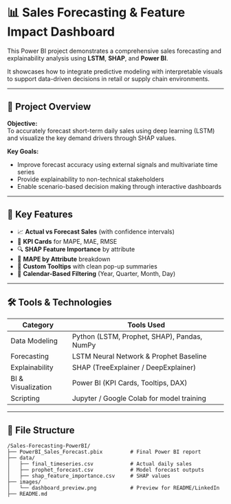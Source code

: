 # 📊 Sales Forecasting & Feature Impact Dashboard

This Power BI project demonstrates a comprehensive sales forecasting and explainability analysis using **LSTM**, **SHAP**, and **Power BI**.

It showcases how to integrate predictive modeling with interpretable visuals to support data-driven decisions in retail or supply chain environments.

---

## 🚀 Project Overview

**Objective:**  
To accurately forecast short-term daily sales using deep learning (LSTM) and visualize the key demand drivers through SHAP values.

**Key Goals:**
- Improve forecast accuracy using external signals and multivariate time series
- Provide explainability to non-technical stakeholders
- Enable scenario-based decision making through interactive dashboards

---

## 🧠 Key Features

- 📈 **Actual vs Forecast Sales** (with confidence intervals)
- 🎯 **KPI Cards** for MAPE, MAE, RMSE
- 🔍 **SHAP Feature Importance** by attribute
- 🧮 **MAPE by Attribute** breakdown
- 🧰 **Custom Tooltips** with clean pop-up summaries
- 📆 **Calendar-Based Filtering** (Year, Quarter, Month, Day)

---

## 🛠️ Tools & Technologies

| Category     | Tools Used                                    |
|--------------|-----------------------------------------------|
| Data Modeling| Python (LSTM, Prophet, SHAP), Pandas, NumPy   |
| Forecasting  | LSTM Neural Network & Prophet Baseline        |
| Explainability| SHAP (TreeExplainer / DeepExplainer)         |
| BI & Visualization | Power BI (KPI Cards, Tooltips, DAX)    |
| Scripting    | Jupyter / Google Colab for model training     |

---

## 📂 File Structure

```plaintext
/Sales-Forecasting-PowerBI/
├── PowerBI_Sales_Forecast.pbix         # Final Power BI report
├── data/
│   ├── final_timeseries.csv            # Actual daily sales
│   ├── prophet_forecast.csv            # Model forecast outputs
│   ├── shap_feature_importance.csv     # SHAP values
├── images/
│   └── dashboard_preview.png           # Preview for README/LinkedIn
├── README.md
